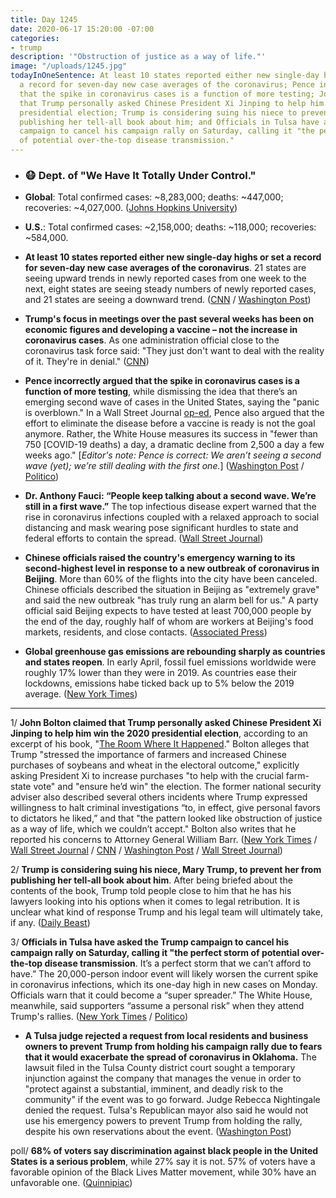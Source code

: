 ```yaml
---
title: Day 1245
date: 2020-06-17 15:20:00 -07:00
categories:
- trump
description: '"Obstruction of justice as a way of life."'
image: "/uploads/1245.jpg"
todayInOneSentence: At least 10 states reported either new single-day highs or set
  a record for seven-day new case averages of the coronavirus; Pence incorrectly argued
  that the spike in coronavirus cases is a function of more testing; John Bolton claimed
  that Trump personally asked Chinese President Xi Jinping to help him win the 2020
  presidential election; Trump is considering suing his niece to prevent her from
  publishing her tell-all book about him; and Officials in Tulsa have asked the Trump
  campaign to cancel his campaign rally on Saturday, calling it "the perfect storm
  of potential over-the-top disease transmission."
---
```


* ### 😷 Dept. of "We Have It Totally Under Control."

* **Global**: Total confirmed cases: \~8,283,000; deaths: \~447,000; recoveries: \~4,027,000. ([Johns Hopkins University](https://coronavirus.jhu.edu/map.html))

* **U.S.**: Total confirmed cases: \~2,158,000; deaths: \~118,000; recoveries: \~584,000.

* **At least 10 states reported either new single-day highs or set a record for seven-day new case averages of the coronavirus**. 21 states are seeing upward trends in newly reported cases from one week to the next, eight states are seeing steady numbers of newly reported cases, and 21 states are seeing a downward trend. ([CNN](https://www.cnn.com/2020/06/17/health/us-coronavirus-wednesday/index.html) / [Washington Post](https://www.washingtonpost.com/nation/2020/06/17/coronavirus-live-updates-us/))
* **Trump's focus in meetings over the past several weeks has been on economic figures and developing a vaccine – not the increase in coronavirus cases**. As one administration official close to the coronavirus task force said: "They just don't want to deal with the reality of it. They're in denial." ([CNN](https://www.cnn.com/2020/06/17/politics/donald-trump-coronavirus-reelection-vaccine/index.html))
* **Pence incorrectly argued that the spike in coronavirus cases is a function of more testing**, while dismissing the idea that there’s an emerging second wave of cases in the United States, saying the "panic is overblown." In a Wall Street Journal [op-ed](https://www.wsj.com/articles/there-isnt-a-coronavirus-second-wave-11592327890?mod=djemalertNEWS), Pence also argued that the effort to eliminate the disease before a vaccine is ready is not the goal anymore. Rather, the White House measures its success in "fewer than 750 [COVID-19 deaths) a day, a dramatic decline from 2,500 a day a few weeks ago." [*Editor's note: Pence is correct: We aren’t seeing a second wave (yet); we’re still dealing with the first one.*] ([Washington Post](https://www.washingtonpost.com/politics/2020/06/16/pence-is-right-were-not-seeing-second-coronavirus-wave-were-still-first-one/) / [Politico](https://www.politico.com/newsletters/politico-nightly-coronavirus-special-edition/2020/06/16/mike-pences-abrupt-covid-shift-489544))
* **Dr. Anthony Fauci: “People keep talking about a second wave. We’re still in a first wave.”** The top infectious disease expert warned that the rise in coronavirus infections coupled with a relaxed approach to social distancing and mask wearing pose significant hurdles to state and federal efforts to contain the spread. ([Wall Street Journal](https://www.wsj.com/articles/fauci-warns-of-coronavirus-resurgence-if-states-dont-adhere-to-safety-guidelines-11592338771))
* **Chinese officials raised the country's emergency warning to its second-highest level in response to a new outbreak of coronavirus in Beijing**. More than 60% of the flights into the city have been canceled. Chinese officials described the situation in Beijing as "extremely grave" and said the new outbreak "has truly rung an alarm bell for us." A party official said Beijing expects to have tested at least 700,000 people by the end of the day, roughly half of whom are workers at Beijing's food markets, residents, and close contacts. ([Associated Press](https://apnews.com/54374ff841dfd84323a1fb86d1e93180))
* **Global greenhouse gas emissions are rebounding sharply as countries and states reopen**. In early April, fossil fuel emissions worldwide were roughly 17% lower than they were in 2019. As countries ease their lockdowns, emissions habe ticked back up to 5% below the 2019 average. ([New York Times](https://www.nytimes.com/interactive/2020/06/17/climate/virus-emissions-reopening.html))

---

1/ **John Bolton claimed that Trump personally asked Chinese President Xi Jinping to help him win the 2020 presidential election**, according to an excerpt of his book, "[The Room Where It Happened](https://amzn.to/3hCMHme)." Bolton alleges that Trump "stressed the importance of farmers and increased Chinese purchases of soybeans and wheat in the electoral outcome," explicitly asking President Xi to increase purchases "to help with the crucial farm-state vote" and "ensure he’d win" the election. The former national security adviser also described several others incidents where Trump expressed willingness to halt criminal investigations “to, in effect, give personal favors to dictators he liked,” and that "the pattern looked like obstruction of justice as a way of life, which we couldn’t accept." Bolton also writes that he reported his concerns to Attorney General William Barr. ([New York Times](https://www.nytimes.com/2020/06/17/us/politics/bolton-book-trump-impeached.html) / [Wall Street Journal](https://www.wsj.com/articles/john-bolton-the-scandal-of-trumps-china-policy-11592419564?mod=breakingnews) / [CNN](https://www.cnn.com/2020/06/17/politics/bolton-book-trump/index.html) / [Washington Post](https://www.washingtonpost.com/politics/trump-asked-chinas-xi-to-help-him-win-reelection-according-to-bolton-book/2020/06/17/d4ea601c-ad7a-11ea-868b-93d63cd833b2_story.html) / [Wall Street Journal](https://www.wsj.com/articles/trump-put-re-election-prospects-ahead-of-national-interest-bolton-alleges-11592423359))

2/ **Trump is considering suing his niece, Mary Trump, to prevent her from publishing her tell-all book about him**. After being briefed about the contents of the book, Trump told people close to him that he has his lawyers looking into his options when it comes to legal retribution. It is unclear what kind of response Trump and his legal team will ultimately take, if any. ([Daily Beast](https://www.thedailybeast.com/trump-considers-suing-his-niece-mary-trump-over-her-tell-all-book-saying-she-signed-an-nda))

3/ **Officials in Tulsa have asked the Trump campaign to cancel his campaign rally on Saturday, calling it "the perfect storm of potential over-the-top disease transmission**. It’s a perfect storm that we can’t afford to have.” The 20,000-person indoor event will likely worsen the current spike in coronavirus infections, which its one-day high in new cases on Monday. Officials warn that it could become a “super spreader.” The White House, meanwhile, said supporters “assume a personal risk” when they attend Trump's rallies. ([New York Times](https://www.nytimes.com/2020/06/16/us/politics/trump-coronavirus-rally.html) / [Politico](https://www.politico.com/news/2020/06/17/tulsa-trump-rally-coronavirus-personal-risk-326257))

* **A Tulsa judge rejected a request from local residents and business owners to prevent Trump from holding his campaign rally due to fears that it would exacerbate the spread of coronavirus in Oklahoma.** The lawsuit filed in the Tulsa County district court sought a temporary injunction against the company that manages the venue in order to "protect against a substantial, imminent, and deadly risk to the community" if the event was to go forward. Judge Rebecca Nightingale denied the request. Tulsa's Republican mayor also said he would not use his emergency powers to prevent Trump from holding the rally, despite his own reservations about the event. ([Washington Post](https://www.washingtonpost.com/politics/oklahoma-lawsuit-tries-to-block-trumps-rally-because-of-coronavirus-fears/2020/06/16/175bbf30-b01f-11ea-a567-6172530208bd_story.html))

poll/ **68% of voters say discrimination against black people in the United States is a serious problem**, while 27% say it is not. 57% of voters have a favorable opinion of the Black Lives Matter movement, while 30% have an unfavorable one. ([Quinnipiac](https://poll.qu.edu/national/release-detail?ReleaseID=3663))